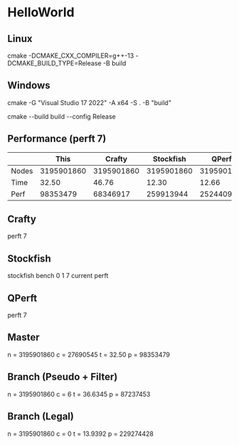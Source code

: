 # HelloWorld

## Linux

cmake -DCMAKE_CXX_COMPILER=g++-13 -DCMAKE_BUILD_TYPE=Release -B build

## Windows

cmake -G "Visual Studio 17 2022" -A x64 -S . -B "build"

cmake --build build --config Release

## Performance (perft 7)

|       | This       | Crafty     | Stockfish  | QPerft     |
|-------|------------|------------|------------|------------|
| Nodes | 3195901860 | 3195901860 | 3195901860 | 3195901860 |
| Time  | 32.50      | 46.76      | 12.30      | 12.66      |
| Perf  | 98353479   | 68346917   | 259913944  | 252440905  |

## Crafty
perft 7

## Stockfish
stockfish bench 0 1 7 current perft

## QPerft
perft 7


## Master
n = 3195901860
c = 27690545
t = 32.50
p = 98353479

## Branch (Pseudo + Filter)
n = 3195901860
c = 6
t = 36.6345
p = 87237453

## Branch (Legal)
n = 3195901860
c = 0
t = 13.9392
p = 229274428
